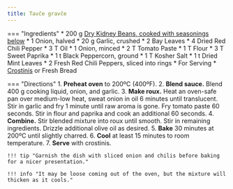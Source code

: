 ```yaml
---
title: Tavče gravče
---
```

=== "Ingredients"
    * 200 g [Dry Kidney Beans, cooked with seasonings below](index.md)
        * 1 Onion, halved
        * 20 g Garlic, crushed
        * 2 Bay Leaves
        * 4 Dried Red Chili Pepper
    * 3 T Oil
    * 1 Onion, minced
    * 2 T Tomato Paste
    * 1 T Flour
    * 3 T Sweet Paprika
    * 1 t Black Peppercorn, ground
    * 1 T Kosher Salt
    * 1 t Dried Mint Leaves
    * 2 Fresh Red Chili Peppers, sliced into rings
    * For Serving
        * [Crostinis](../../breads/crostinis.md) or Fresh Bread

=== "Directions"
    1. **Preheat oven** to 200ºC (400ºF).
    2. **Blend sauce.** Blend 400 g cooking liquid, onion, and garlic.
    3. **Make roux.** Heat an oven-safe pan over medium-low heat, sweat onion in oil 6 minutes until translucent. Stir in garlic and fry 1 minute until raw aroma is gone. Fry tomato paste 60 seconds. Stir in flour and paprika and cook an additional 60 seconds.
    4. **Combine.** Stir blended mixture into roux until smooth. Stir in remaining ingredients. Drizzle additional olive oil as desired.
    5. **Bake** 30 minutes at 200ºC until slightly charred.
    6. **Cool** at least 15 minutes to room temperature.
    7. **Serve** with crostinis.

    !!! tip "Garnish the dish with sliced onion and chilis before baking for a nicer presentation."

    !!! info "It may be loose coming out of the oven, but the mixture will thicken as it cools."

[^hermannyt]:
    Fiedler, Julius.
    ["Next level baked beans - Tavče Gravče"](https://www.youtube.com/shorts/kc0o9P-7Z1Y)
    [_YouTube: @BakingHermann._](https://www.youtube.com/@BakingHermann)
    13 October 2024.
[^hermann]:
    Fiedler, Julius.
    ["Tavče Gravče (Macedonian Baked Beans)."](https://bakinghermann.com/tavce-gravce-macedonian-baked-beans/)
    _Baking Hermann._
    13 October 2024.
